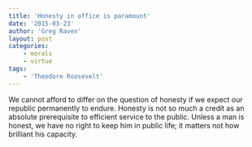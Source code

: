 ```yaml
---
title: 'Honesty in office is paramount'
date: '2015-03-23'
author: 'Greg Raven'
layout: post
categories:
    - morals
    - virtue
tags:
    - 'Theodore Roosevelt'
---
```


We cannot afford to differ on the question of honesty if we expect our republic permanently to endure. Honesty is not so much a credit as an absolute prerequisite to efficient service to the public. Unless a man is honest, we have no right to keep him in public life; it matters not how brilliant his capacity.